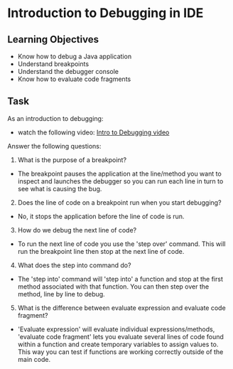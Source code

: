 # Introduction to Debugging in IDE

## Learning Objectives
- Know how to debug a Java application
- Understand breakpoints
- Understand the debugger console
- Know how to evaluate code fragments

## Task
As an introduction to debugging:
- watch the following video: [Intro to Debugging video](https://youtu.be/ErVZrVWZrko)


Answer the following questions:
1. What is the purpose of a breakpoint?
- The breakpoint pauses the application at the line/method you want to inspect and launches the debugger so you can run each line in turn to see what is causing the bug.

2. Does the line of code on a breakpoint run when you start debugging?
- No, it stops the application before the line of code is run.

3. How do we debug the next line of code?
- To run the next line of code you use the 'step over' command. This will run the breakpoint line then stop at the next line of code.

4. What does the step into command do?
- The 'step into' command will 'step into' a function and stop at the first method associated with that function. You can then step over the method, line by line to debug.

5. What is the difference between evaluate expression and evaluate code fragment?
- 'Evaluate expression' will evaluate individual expressions/methods, 'evaluate code fragment' lets you evaluate several lines of code found within a function and create temporary variables to assign values to. This way you can test if functions are working correctly outside of the main code.
